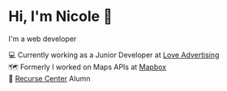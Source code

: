 # Hi, I'm Nicole 👋

I'm a web developer

💻  Currently working as a Junior Developer at [Love Advertising](https://github.com/love-advertising)  
🗺️  Formerly I worked on Maps APIs at [Mapbox](https://github.com/mapbox)  
🐙  [Recurse Center](https://github.com/recursecenter) Alumn  
